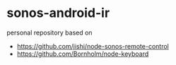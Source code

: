 sonos-android-ir
================

personal repository based on

- https://github.com/jishi/node-sonos-remote-control
- https://github.com/Bornholm/node-keyboard
